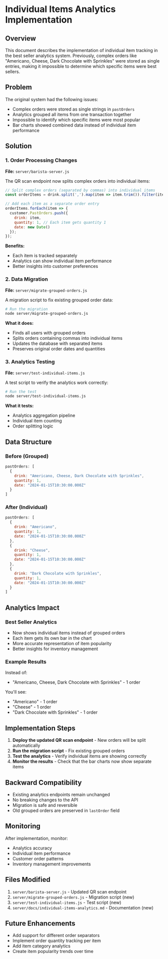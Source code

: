# Individual Items Analytics Implementation

## Overview

This document describes the implementation of individual item tracking in the best seller analytics system. Previously, complex orders like "Americano, Cheese, Dark Chocolate with Sprinkles" were stored as single entries, making it impossible to determine which specific items were best sellers.

## Problem

The original system had the following issues:
- Complex orders were stored as single strings in `pastOrders`
- Analytics grouped all items from one transaction together
- Impossible to identify which specific items were most popular
- Bar charts showed combined data instead of individual item performance

## Solution

### 1. Order Processing Changes

**File:** `server/barista-server.js`

The QR scan endpoint now splits complex orders into individual items:

```javascript
// Split complex orders (separated by commas) into individual items
const orderItems = drink.split(',').map(item => item.trim()).filter(item => item.length > 0);

// Add each item as a separate order entry
orderItems.forEach(item => {
  customer.PastOrders.push({ 
    drink: item, 
    quantity: 1, // Each item gets quantity 1
    date: new Date() 
  });
});
```

**Benefits:**
- Each item is tracked separately
- Analytics can show individual item performance
- Better insights into customer preferences

### 2. Data Migration

**File:** `server/migrate-grouped-orders.js`

A migration script to fix existing grouped order data:

```bash
# Run the migration
node server/migrate-grouped-orders.js
```

**What it does:**
- Finds all users with grouped orders
- Splits orders containing commas into individual items
- Updates the database with separated items
- Preserves original order dates and quantities

### 3. Analytics Testing

**File:** `server/test-individual-items.js`

A test script to verify the analytics work correctly:

```bash
# Run the test
node server/test-individual-items.js
```

**What it tests:**
- Analytics aggregation pipeline
- Individual item counting
- Order splitting logic

## Data Structure

### Before (Grouped)
```javascript
pastOrders: [
  {
    drink: "Americano, Cheese, Dark Chocolate with Sprinkles",
    quantity: 1,
    date: "2024-01-15T10:30:00.000Z"
  }
]
```

### After (Individual)
```javascript
pastOrders: [
  {
    drink: "Americano",
    quantity: 1,
    date: "2024-01-15T10:30:00.000Z"
  },
  {
    drink: "Cheese",
    quantity: 1,
    date: "2024-01-15T10:30:00.000Z"
  },
  {
    drink: "Dark Chocolate with Sprinkles",
    quantity: 1,
    date: "2024-01-15T10:30:00.000Z"
  }
]
```

## Analytics Impact

### Best Seller Analytics
- Now shows individual items instead of grouped orders
- Each item gets its own bar in the chart
- More accurate representation of item popularity
- Better insights for inventory management

### Example Results
Instead of:
- "Americano, Cheese, Dark Chocolate with Sprinkles" - 1 order

You'll see:
- "Americano" - 1 order
- "Cheese" - 1 order  
- "Dark Chocolate with Sprinkles" - 1 order

## Implementation Steps

1. **Deploy the updated QR scan endpoint** - New orders will be split automatically
2. **Run the migration script** - Fix existing grouped orders
3. **Test the analytics** - Verify individual items are showing correctly
4. **Monitor the results** - Check that the bar charts now show separate items

## Backward Compatibility

- Existing analytics endpoints remain unchanged
- No breaking changes to the API
- Migration is safe and reversible
- Old grouped orders are preserved in `lastOrder` field

## Monitoring

After implementation, monitor:
- Analytics accuracy
- Individual item performance
- Customer order patterns
- Inventory management improvements

## Files Modified

1. `server/barista-server.js` - Updated QR scan endpoint
2. `server/migrate-grouped-orders.js` - Migration script (new)
3. `server/test-individual-items.js` - Test script (new)
4. `server/docs/individual-items-analytics.md` - Documentation (new)

## Future Enhancements

- Add support for different order separators
- Implement order quantity tracking per item
- Add item category analytics
- Create item popularity trends over time
